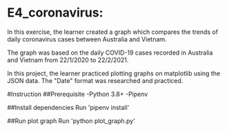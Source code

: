 # E4_coronavirus:
In this exercise, the learner created a graph which
compares the trends of daily coronavirus cases between Australia and Vietnam. 

The graph was based on the daily COVID-19 cases recorded in Australia and 
Vietnam from 22/1/2020 to 22/2/2021.

In this project, the learner practiced plotting graphs on matplotlib using the 
JSON data. The "Date" format was researched and practiced. 

#Instruction
##Prerequisite
-Python 3.8+
-Pipenv

##Install dependencies
Run 'pipenv install'

##Run plot graph
Run 'python plot_graph.py'